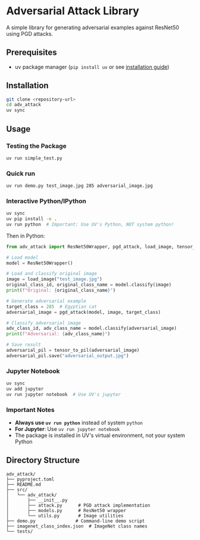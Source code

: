 # Adversarial Attack Library

A simple library for generating adversarial examples against ResNet50 using PGD attacks.

## Prerequisites
- uv package manager (`pip install uv` or see [installation guide](https://docs.astral.sh/uv/getting-started/installation/))

## Installation

```bash
git clone <repository-url>
cd adv_attack
uv sync
```

## Usage

### Testing the Package
```bash
uv run simple_test.py
```

### Quick run 
```bash
uv run demo.py test_image.jpg 285 adversarial_image.jpg
```

### Interactive Python/IPython
```bash
uv sync
uv pip install -e .
uv run python  # Important: Use UV's Python, NOT system python!
```

Then in Python:
```python
from adv_attack import ResNet50Wrapper, pgd_attack, load_image, tensor_to_pil

# Load model
model = ResNet50Wrapper()

# Load and classify original image
image = load_image("test_image.jpg")
original_class_id, original_class_name = model.classify(image)
print(f"Original: {original_class_name}")

# Generate adversarial example
target_class = 285  # Egyptian cat
adversarial_image = pgd_attack(model, image, target_class)

# Classify adversarial image
adv_class_id, adv_class_name = model.classify(adversarial_image)
print(f"Adversarial: {adv_class_name}")

# Save result
adversarial_pil = tensor_to_pil(adversarial_image)
adversarial_pil.save("adversarial_output.jpg")
```

### Jupyter Notebook
```bash
uv sync
uv add jupyter
uv run jupyter notebook  # Use UV's jupyter
```

### Important Notes
- **Always use `uv run python`** instead of system `python`
- **For Jupyter**: Use `uv run jupyter notebook`
- The package is installed in UV's virtual environment, not your system Python

## Directory Structure
```
adv_attack/
├── pyproject.toml
├── README.md
├── src/
│   └── adv_attack/
│       ├── __init__.py
│       ├── attack.py      # PGD attack implementation
│       ├── models.py      # ResNet50 wrapper
│       └── utils.py       # Image utilities
├── demo.py               # Command-line demo script
├── imagenet_class_index.json  # ImageNet class names
└── tests/
```
